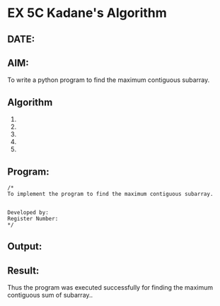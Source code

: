 # EX 5C Kadane's Algorithm
## DATE:
## AIM:
To write a python program to find the maximum contiguous subarray.


## Algorithm
1. 
2. 
3. 
4.  
5.   

## Program:
```
/*
To implement the program to find the maximum contiguous subarray.


Developed by: 
Register Number:  
*/
```

## Output:



## Result:
Thus the program was executed successfully for finding the maximum contiguous sum of subarray..
